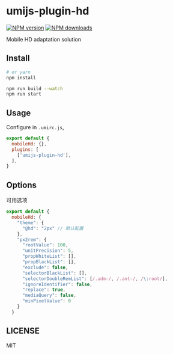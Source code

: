 # umijs-plugin-hd

[![NPM version](https://img.shields.io/npm/v/umijs-plugin-hd.svg?style=flat)](https://npmjs.org/package/umijs-plugin-hd)
[![NPM downloads](http://img.shields.io/npm/dm/umijs-plugin-hd.svg?style=flat)](https://npmjs.org/package/umijs-plugin-hd)

Mobile HD adaptation solution

## Install

```bash
# or yarn
npm install
```

```bash
npm run build --watch
npm run start
```

## Usage

Configure in `.umirc.js`,

```js
export default {
  mobileHd: {},
  plugins: [
    ['umijs-plugin-hd'],
  ],
}
```

## Options

可用选项

```js
export default {
  mobileHd: {
    "theme": {
      "@hd": "2px" // 默认配置
    },
    "px2rem": {
      "rootValue": 100,
      "unitPrecision": 5,
      "propWhiteList": [],
      "propBlackList": [],
      "exclude": false,
      "selectorBlackList": [],
      "selectorDoubleRemList": [/.adm-/, /.ant-/, /\:root/],
      "ignoreIdentifier": false,
      "replace": true,
      "mediaQuery": false,
      "minPixelValue": 0
    }
  }
```

## LICENSE

MIT
